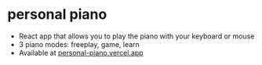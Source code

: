 # personal piano

- React app that allows you to play the piano with your keyboard or mouse
- 3 piano modes: freeplay, game, learn
- Available at [personal-piano.vercel.app](https://personal-piano.vercel.app/)
